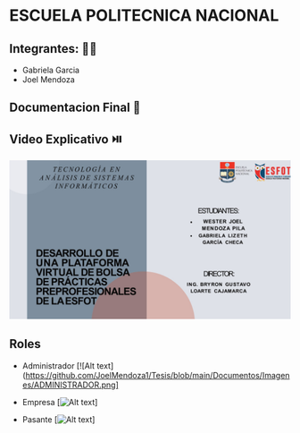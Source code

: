 # ESCUELA POLITECNICA NACIONAL
## Integrantes: 👩🧑‍
- Gabriela Garcia
- Joel Mendoza

## Documentacion Final 📕

## Video Explicativo ⏯️
[![Alt text](https://github.com/JoelMendoza1/Tesis/blob/main/Documentos/Imagenes/Inicio.jpg)](https://www.youtube.com/watch?v=h9XNjsTXc6I&t)

## Roles
- Administrador
[![Alt text](https://github.com/JoelMendoza1/Tesis/blob/main/Documentos/Imagenes/ADMINISTRADOR.png]

- Empresa
[![Alt text](https://github.com/JoelMendoza1/Tesis/blob/main/Documentos/Imagenes/EMPRESA.jpg)]

- Pasante
[![Alt text](https://github.com/JoelMendoza1/Tesis/blob/main/Documentos/Imagenes/PASANTE.jpg)]